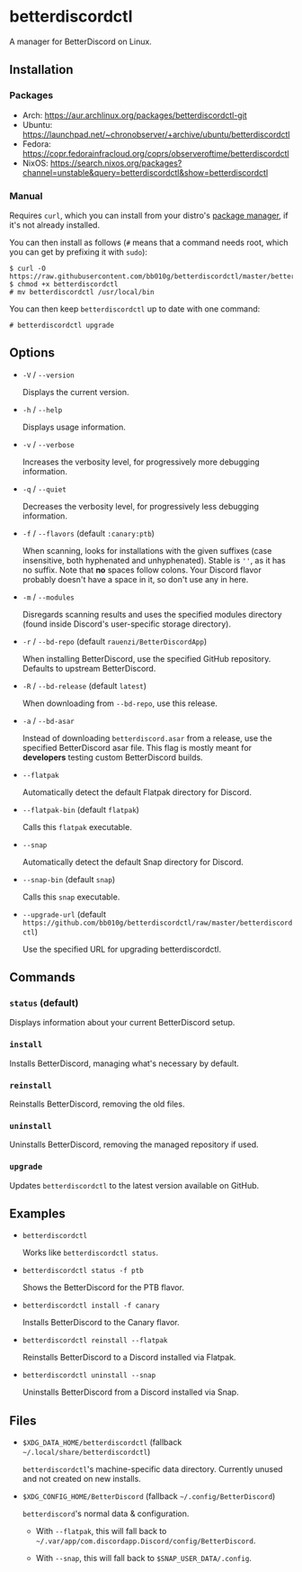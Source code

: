 # betterdiscordctl

A manager for BetterDiscord on Linux.

## Installation

### Packages

- Arch: https://aur.archlinux.org/packages/betterdiscordctl-git
- Ubuntu: https://launchpad.net/~chronobserver/+archive/ubuntu/betterdiscordctl
- Fedora: https://copr.fedorainfracloud.org/coprs/observeroftime/betterdiscordctl
- NixOS: https://search.nixos.org/packages?channel=unstable&query=betterdiscordctl&show=betterdiscordctl

### Manual

Requires `curl`, which you can install from your distro's
[package manager][curl-packages], if it's not already installed.

[curl-packages]: https://curl.se/download.html#Linux

You can then install as follows (`#` means that a command needs root, which
you can get by prefixing it with `sudo`):

```
$ curl -O https://raw.githubusercontent.com/bb010g/betterdiscordctl/master/betterdiscordctl
$ chmod +x betterdiscordctl
# mv betterdiscordctl /usr/local/bin
```

You can then keep `betterdiscordctl` up to date with one command:

```
# betterdiscordctl upgrade
```

## Options

* `-V` / `--version`

  Displays the current version.

* `-h` / `--help`

  Displays usage information.

* `-v` / `--verbose`

  Increases the verbosity level, for progressively more debugging information.

* `-q` / `--quiet`

  Decreases the verbosity level, for progressively less debugging information.

* `-f` / `--flavors` (default `:canary:ptb`)

  When scanning, looks for installations with the given suffixes (case
  insensitive, both hyphenated and unhyphenated). Stable is `''`, as it has no
  suffix. Note that **no** spaces follow colons. Your Discord flavor probably
  doesn't have a space in it, so don't use any in here.

* `-m` / `--modules`

  Disregards scanning results and uses the specified modules directory (found
  inside Discord's user-specific storage directory).

* `-r` / `--bd-repo` (default `rauenzi/BetterDiscordApp`)

  When installing BetterDiscord, use the specified GitHub repository.
  Defaults to upstream BetterDiscord.

* `-R` / `--bd-release` (default `latest`)

  When downloading from `--bd-repo`, use this release.

* `-a` / `--bd-asar`

  Instead of downloading `betterdiscord.asar` from a release, use the
  specified BetterDiscord asar file. This flag is mostly meant for
  **developers** testing custom BetterDiscord builds.

* `--flatpak`

  Automatically detect the default Flatpak directory for Discord.

* `--flatpak-bin` (default `flatpak`)

  Calls this `flatpak` executable.

* `--snap`

  Automatically detect the default Snap directory for Discord.

* `--snap-bin` (default `snap`)

  Calls this `snap` executable.

* `--upgrade-url` (default `https://github.com/bb010g/betterdiscordctl/raw/master/betterdiscordctl`)

  Use the specified URL for upgrading betterdiscordctl.

## Commands

### `status` (default)

Displays information about your current BetterDiscord setup.

### `install`

Installs BetterDiscord, managing what's necessary by default.

### `reinstall`

Reinstalls BetterDiscord, removing the old files.

### `uninstall`

Uninstalls BetterDiscord, removing the managed repository if used.

### `upgrade`

Updates `betterdiscordctl` to the latest version available on GitHub.

## Examples

* `betterdiscordctl`

  Works like `betterdiscordctl status`.

* `betterdiscordctl status -f ptb`

  Shows the BetterDiscord for the PTB flavor.

* `betterdiscordctl install -f canary`

  Installs BetterDiscord to the Canary flavor.

* `betterdiscordctl reinstall --flatpak`

  Reinstalls BetterDiscord to a Discord installed via Flatpak.

* `betterdiscordctl uninstall --snap`

  Uninstalls BetterDiscord from a Discord installed via Snap.

## Files

* `$XDG_DATA_HOME/betterdiscordctl` (fallback `~/.local/share/betterdiscordctl`)

  `betterdiscordctl`'s machine-specific data directory. Currently unused and
  not created on new installs.

* `$XDG_CONFIG_HOME/BetterDiscord` (fallback `~/.config/BetterDiscord`)

  `betterdiscord`'s normal data & configuration.

  * With `--flatpak`, this will fall back to
    `~/.var/app/com.discordapp.Discord/config/BetterDiscord`.

  * With `--snap`, this will fall back to `$SNAP_USER_DATA/.config`.
